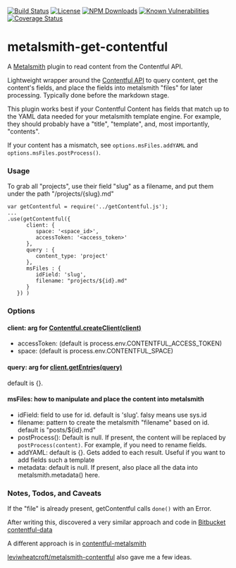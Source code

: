 [![Build Status](https://secure.travis-ci.org/MorganConrad/metalsmith-get-contentful.png)](http://travis-ci.org/MorganConrad/metalsmith-get-contentful)
[![License](http://img.shields.io/badge/license-MIT-A31F34.svg)](https://github.com/MorganConrad/metalsmith-get-contentful)
[![NPM Downloads](http://img.shields.io/npm/dm/metalsmith-get-contentful.svg)](https://www.npmjs.org/package/metalsmith-get-contentful)
[![Known Vulnerabilities](https://snyk.io/test/github/morganconrad/metalsmith-get-contentful/badge.svg)](https://snyk.io/test/github/morganconrad/metalsmith-get-contentful)
[![Coverage Status](https://coveralls.io/repos/github/MorganConrad/metalsmith-get-contentful/badge.svg)](https://coveralls.io/github/MorganConrad/metalsmith-get-contentful)

# metalsmith-get-contentful
A [Metalsmith](http://www.metalsmith.io/) plugin to read content from the Contentful API.

Lightweight wrapper around the [Contentful API](https://www.contentful.com/developers/docs/javascript/) to query content, get the content's fields, and place the fields into metalsmith "files" for later processing.  Typically done before the markdown stage.

This plugin works best if your Contentful Content has fields that match up to the YAML data needed for your metalsmith template engine.  For example, they should probably have a "title", "template", and, most importantly, "contents".

If your content has a mismatch, see `options.msFiles.addYAML` and `options.msFiles.postProcess()`.

### Usage

To grab all "projects", use their field "slug" as a filename, and put them under the path "/projects/{slug}.md"

```
var getContentful = require('../getContentful.js');
...
.use(getContentful({
      client: {
         space: '<space_id>',
         accessToken: '<access_token>'
      },
      query : {
         content_type: 'project'
      },
      msFiles : {
         idField: 'slug',
         filename: "projects/${id}.md"
      }
   }) )
```

### Options

#### client:  arg for [Contentful.createClient(client)](https://contentful.github.io/contentful.js/contentful/latest/contentful.html)

 - accessToken: (default is process.env.CONTENTFUL_ACCESS_TOKEN)
 - space:       (default is process.env.CONTENTFUL_SPACE)

#### query: arg for [client.getEntries(query)](https://contentful.github.io/contentful.js/contentful/latest/ContentfulClientAPI.html#.getEntries)
default is {}.  

#### msFiles: how to manipulate and place the content into metalsmith

 - idField: field to use for id.  default is 'slug'.  falsy means use sys.id
 - filename: pattern to create the metalsmith "filename" based on id.  default is "posts/${id}.md"
 - postProcess(): Default is null.  If present, the content will be replaced by `postProcess(content)`.  For example, if you need to rename fields.
 - addYAML: default is {}.  Gets added to each result.  Useful if you want to add fields such a template
 - metadata: default is null.  If present, also place all the data into metalsmith.metadata() here.

### Notes, Todos, and Caveats

If the "file" is already present, getContentful calls `done()` with an Error.

After writing this, discovered a very similar approach and code in [Bitbucket contentful-data](https://bitbucket.org/dmosemann/contentful-data)

A different approach is in [contentful-metalsmith](https://www.npmjs.com/package/contentful-metalsmith)

[leviwheatcroft/metalsmith-contentful](https://github.com/leviwheatcroft/metalsmith-contentful) also gave me a few ideas.
